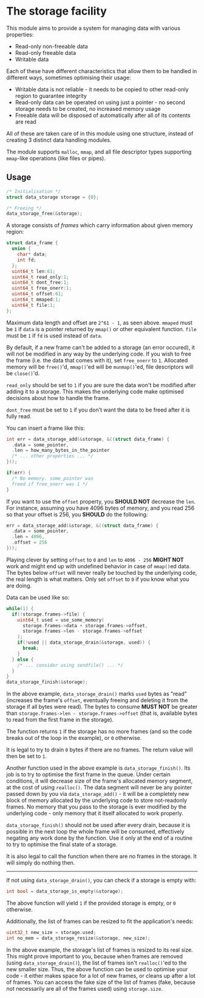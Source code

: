 # The storage facility

This module aims to provide a system for managing data with various properties:
- Read-only non-freeable data
- Read-only freeable data
- Writable data

Each of these have different characteristics that allow them to be handled in different ways, sometimes optimising their usage:

- Writable data is not reliable - it needs to be copied to other read-only region to guarantee integrity
- Read-only data can be operated on using just a pointer - no second storage needs to be created, no increased memory usage
- Freeable data will be disposed of automatically after all of its contents are read

All of these are taken care of in this module using one structure, instead of creating 3 distinct data handling modules.

The module supports `malloc`, `mmap`, and all file descriptor types supporting `mmap`-like operations (like files or pipes).

## Usage

```c
/* Initialisation */
struct data_storage storage = {0};

/* Freeing */
data_storage_free(&storage);
```

A storage consists of *frames* which carry information about given memory region:

```c
struct data_frame {
  union {
    char* data;
    int fd;
  };
  uint64_t len:61;
  uint64_t read_only:1;
  uint64_t dont_free:1;
  uint64_t free_onerr:1;
  uint64_t offset:61;
  uint64_t mmaped:1;
  uint64_t file:1;
};
```

Maximum data length and offset are `2^61 - 1`, as seen above. `mmaped` must be `1` if `data` is a pointer returned by `mmap()` or other equivalent function. `file` must be `1` if `fd` is used instead of `data`.

By default, if a new frame can't be added to a storage (an error occured), it will not be modified in any way by the underlying code. If you wish to free the frame (i.e. the data that comes with it), set `free_onerr` to `1`. Allocated memory will be `free()`'d, `mmap()`'ed will be `munmap()`'ed, file descriptors will be `close()`'d.

`read_only` should be set to `1` if you are sure the data won't be modified after adding it to a storage. This makes the underlying code make optimised decisions about how to handle the frame.

`dont_free` must be set to `1` if you don't want the data to be freed after it is fully read.

You can insert a frame like this:

```c
int err = data_storage_add(&storage, &((struct data_frame) {
  .data = some_pointer,
  .len = how_many_bytes_in_the_pointer
  /* ... other properties ... */
}));

if(err) {
  /* No memory. some_pointer was
  freed if free_onerr was 1 */
}
```

If you want to use the `offset` property, you **SHOULD NOT** decrease the `len`. For instance, assuming you have 4096 bytes of memory, and you read 256 so that your offset is 256, you **SHOULD** do the following:

```c
err = data_storage_add(&storage, &((struct data_frame) {
  .data = some_pointer,
  .len = 4096,
  .offset = 256
}));
```

Playing clever by setting `offset` to `0` and `len` to `4096 - 256` **MIGHT NOT** work and might end up with undefined behavior in case of `mmap()`ed data. The bytes below `offset` will never really be touched by the underlying code, the real length is what matters. Only set `offset` to `0` if you know what you are doing.

Data can be used like so:

```c
while(1) {
  if(!storage.frames->file) {
    uint64_t used = use_some_memory(
      storage.frames->data + storage.frames->offset,
      storage.frames->len - storage.frames->offset
    );
    if(!used || data_storage_drain(&storage, used)) {
      break;
    }
  } else {
    /* ... consider using sendfile() ... */
  }
}
data_storage_finish(&storage);
```

In the above example, `data_storage_drain()` marks `used` bytes as "read" (increases the frame's `offset`, eventually freeing and deleting it from the storage if all bytes were read). The bytes to consume **MUST NOT** be greater than `storage.frames->len - storage.frames->offset` (that is, available bytes to read from the first frame in the storage).

The function returns `1` if the storage has no more frames (and so the code breaks out of the loop in the example), or `0` otherwise.

It is legal to try to drain `0` bytes if there are no frames. The return value will then be set to `1`.

Another function used in the above example is `data_storage_finish()`. Its job is to try to optimise the first frame in the queue. Under certain conditions, it will decrease size of the frame's allocated memory segment, at the cost of using `realloc()`. The data segment will never be any pointer passed down by you via `data_storage_add()` - it will be a completely new block of memory allocated by the underlying code to store not-readonly frames. No memory that you pass to the storage is ever modified by the underlying code - only memory that it itself allocated to work properly.

`data_storage_finish()` should not be used after every drain, because it is possible in the next loop the whole frame will be consumed, effectively negating any work done by the function. Use it only at the end of a routine to try to optimise the final state of a storage.

It is also legal to call the function when there are no frames in the storage. It will simply do nothing then.

---

If not using `data_storage_drain()`, you can check if a storage is empty with:

```c
int bool = data_storage_is_empty(&storage);
```

The above function will yield `1` if the provided storage is empty, or `0` otherwise.

Additionally, the list of frames can be resized to fit the application's needs:

```c
uint32_t new_size = storage.used;
int no_mem = data_storage_resize(&storage, new_size);
```

In the above example, the storage's list of frames is resized to its real size. This might prove important to you, because when frames are removed (using `data_storage_drain()`), the list of frames isn't `realloc()`'ed to the new smaller size. Thus, the above function can be used to optimise your code - it either makes space for a lot of new frames, or cleans up after a lot of frames. You can access the fake size of the list of frames (fake, because not necessarily are all of the frames used) using `storage.size`.